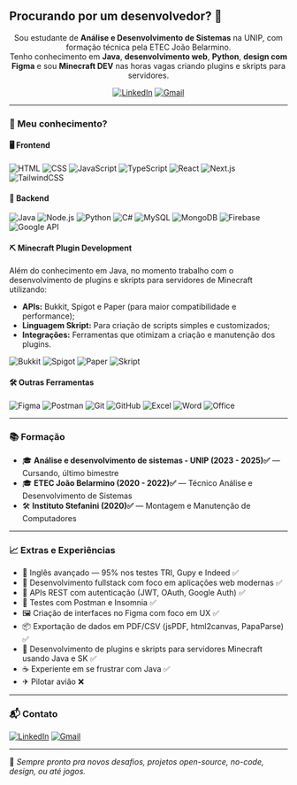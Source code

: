 ## Procurando por um desenvolvedor? 👋

<p align="center">
  Sou estudante de <strong>Análise e Desenvolvimento de Sistemas</strong> na UNIP, com formação técnica pela ETEC João Belarmino. <br>
  Tenho conhecimento em <strong>Java</strong>, <strong>desenvolvimento web</strong>, <strong>Python</strong>, <strong>design com Figma</strong> e sou <strong>Minecraft DEV</strong> nas horas vagas criando plugins e skripts para servidores.
</p>

<div align="center">
  
  [![LinkedIn](https://img.shields.io/badge/-LinkedIn-0077B5?style=flat&logo=linkedin&logoColor=white)](https://www.linkedin.com/in/gabriel-morais-de-oliveira-72259a359)  [![Gmail](https://img.shields.io/badge/-Email-D14836?style=flat&logo=gmail&logoColor=white)](mailto:gabrielmoraisdeoliveira222@gmail.com)

</div>

---

### 🧠 Meu conhecimento?

#### 🖥️ Frontend
![HTML](https://img.shields.io/badge/-HTML5-E34F26?style=flat&logo=html5&logoColor=fff)
![CSS](https://img.shields.io/badge/-CSS3-1572B6?style=flat&logo=css3)
![JavaScript](https://img.shields.io/badge/-JavaScript-F7DF1E?style=flat&logo=javascript&logoColor=000)
![TypeScript](https://img.shields.io/badge/-TypeScript-3178C6?style=flat&logo=typescript&logoColor=fff)
![React](https://img.shields.io/badge/-React-20232A?style=flat&logo=react)
![Next.js](https://img.shields.io/badge/-Next.js-000?style=flat&logo=nextdotjs)
![TailwindCSS](https://img.shields.io/badge/-Tailwind-38B2AC?style=flat&logo=tailwindcss)

#### 🔧 Backend
![Java](https://img.shields.io/badge/-Java-007396?style=flat&logo=java)
![Node.js](https://img.shields.io/badge/-Node.js-339933?style=flat&logo=nodedotjs&logoColor=fff)
![Python](https://img.shields.io/badge/-Python-3776AB?style=flat&logo=python&logoColor=fff)
![C#](https://img.shields.io/badge/-C%23-512BD4?style=flat&logo=csharp&logoColor=fff)
![MySQL](https://img.shields.io/badge/-MySQL-4479A1?style=flat&logo=mysql)
![MongoDB](https://img.shields.io/badge/-MongoDB-47A248?style=flat&logo=mongodb)
![Firebase](https://img.shields.io/badge/-Firebase-FFCA28?style=flat&logo=firebase&logoColor=000)
![Google API](https://img.shields.io/badge/-Google%20Auth-4285F4?style=flat&logo=google&logoColor=fff)


#### ⛏ Minecraft Plugin Development
Além do conhecimento em Java, no momento trabalho com o desenvolvimento de plugins e skripts para servidores de Minecraft utilizando:
- **APIs:** Bukkit, Spigot e Paper (para maior compatibilidade e performance);
- **Linguagem Skript:** Para criação de scripts simples e customizados;
- **Integrações:** Ferramentas que otimizam a criação e manutenção dos plugins.

![Bukkit](https://img.shields.io/badge/-Bukkit-ED8B00?style=flat&logoColor=fff)
![Spigot](https://img.shields.io/badge/-Spigot-007ACC?style=flat&logoColor=fff)
![Paper](https://img.shields.io/badge/-Paper-FFA500?style=flat&logoColor=fff)
![Skript](https://img.shields.io/badge/-Skript-4A90E2?style=flat&logoColor=fff)

#### 🛠️ Outras Ferramentas
![Figma](https://img.shields.io/badge/-Figma-F24E1E?style=flat&logo=figma&logoColor=fff)
![Postman](https://img.shields.io/badge/-Postman-FF6C37?style=flat&logo=postman)
![Git](https://img.shields.io/badge/-Git-F05032?style=flat&logo=git)
![GitHub](https://img.shields.io/badge/-GitHub-181717?style=flat&logo=github)
![Excel](https://img.shields.io/badge/-Excel-217346?style=flat&logo=microsoft-excel)
![Word](https://img.shields.io/badge/-Word-2B579A?style=flat&logo=microsoft-word&logoColor=fff)
![Office](https://img.shields.io/badge/-Office-D83B01?style=flat&logo=microsoft-office&logoColor=fff)

---

### 📚 Formação

- 🎓 **Análise e desenvolvimento de sistemas - UNIP (2023 - 2025)✅** — Cursando, último bimestre  
- 🎓 **ETEC João Belarmino (2020 - 2022)✅** — Técnico Análise e Desenvolvimento de Sistemas  
- 🛠️ **Instituto Stefanini (2020)✅** — Montagem e Manutenção de Computadores  

---

### 📈 Extras e Experiências

- 🧠 Inglês avançado — 95% nos testes TRI, Gupy e Indeed ✅  
- 📱 Desenvolvimento fullstack com foco em aplicações web modernas ✅  
- 🔐 APIs REST com autenticação (JWT, OAuth, Google Auth) ✅  
- 🧪 Testes com Postman e Insomnia ✅  
- 🖼️ Criação de interfaces no Figma com foco em UX ✅  
- 📦 Exportação de dados em PDF/CSV (jsPDF, html2canvas, PapaParse) ✅  
- 🧱 Desenvolvimento de plugins e skripts para servidores Minecraft usando Java e SK ✅  
- ☕️ Experiente em se frustrar com Java ✅  
- ✈ Pilotar avião ❌  

---

### 📬 Contato

[![LinkedIn](https://img.shields.io/badge/-LinkedIn-0077B5?style=flat&logo=linkedin&logoColor=white)](https://www.linkedin.com/in/gabriel-morais-de-oliveira-72259a359)  [![Gmail](https://img.shields.io/badge/-Email-D14836?style=flat&logo=gmail&logoColor=white)](mailto:gabrielmoraisdeoliveira222@gmail.com)

---

🔗 *Sempre pronto pra novos desafios, projetos open-source, no-code, design, ou até jogos.*
